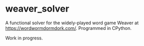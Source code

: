 # weaver_solver
A functional solver for the widely-played word game Weaver at https://wordwormdormdork.com/. Programmed in CPython.

Work in progress.
